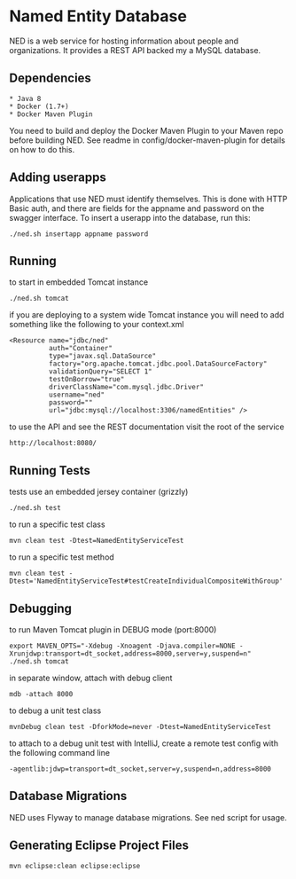 Named Entity Database
=====================

NED is a web service for hosting information about people and organizations. It provides a REST API backed my a MySQL database.

Dependencies
------------
    * Java 8
    * Docker (1.7+)
    * Docker Maven Plugin

You need to build and deploy the Docker Maven Plugin to your Maven repo before
building NED. See readme in config/docker-maven-plugin for details on how to do
this.

Adding userapps
---------------

Applications that use NED must identify themselves. This is done with HTTP Basic
auth, and there are fields for the appname and password on the swagger
interface. To insert a userapp into the database, run this:

    ./ned.sh insertapp appname password
    
Running
-------

to start in embedded Tomcat instance

    ./ned.sh tomcat
    
if you are deploying to a system wide Tomcat instance you will need to add something like the following to your context.xml

    <Resource name="jdbc/ned"
              auth="Container"
              type="javax.sql.DataSource"
              factory="org.apache.tomcat.jdbc.pool.DataSourceFactory"
              validationQuery="SELECT 1"
              testOnBorrow="true"
              driverClassName="com.mysql.jdbc.Driver"
              username="ned"
              password=""
              url="jdbc:mysql://localhost:3306/namedEntities" />

to use the API and see the REST documentation visit the root of the service

    http://localhost:8080/

Running Tests
-------------

tests use an embedded jersey container (grizzly)

    ./ned.sh test

to run a specific test class

    mvn clean test -Dtest=NamedEntityServiceTest
    
to run a specific test method

    mvn clean test -Dtest='NamedEntityServiceTest#testCreateIndividualCompositeWithGroup'
    
Debugging
---------

to run Maven Tomcat plugin in DEBUG mode (port:8000)

    export MAVEN_OPTS="-Xdebug -Xnoagent -Djava.compiler=NONE -Xrunjdwp:transport=dt_socket,address=8000,server=y,suspend=n"
    ./ned.sh tomcat
    
in separate window, attach with debug client

    mdb -attach 8000
    
to debug a unit test class
    
    mvnDebug clean test -DforkMode=never -Dtest=NamedEntityServiceTest
    
to attach to a debug unit test with IntelliJ, create a remote test config with the following command line
    
    -agentlib:jdwp=transport=dt_socket,server=y,suspend=n,address=8000

Database Migrations
-------------------

NED uses Flyway to manage database migrations. See ned script for usage.

Generating Eclipse Project Files
--------------------------------

    mvn eclipse:clean eclipse:eclipse
